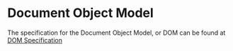 # Document Object Model

The specification for the Document Object Model, or DOM can be found at [DOM Specification](https://developer.mozilla.org/en-US/docs/Web/API/Document_Object_Model)
